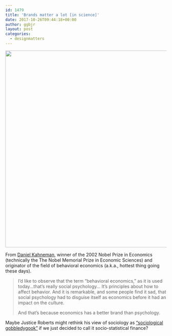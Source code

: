 ```yaml
---
id: 1479
title: 'Brands matter a lot [in science]'
date: 2017-10-26T09:44:18+00:00
author: ggbjr
layout: post
categories:
  - designmatters
---
```

[<img src="http://drgarybennett.com/wp-content/uploads/2017/10/Daniel-Kahneman-009-1024x614.jpg" alt="" width="1024" height="614" class="aligncenter size-large wp-image-1482" srcset="http://drgarybennett.com/wp-content/uploads/2017/10/Daniel-Kahneman-009-1024x614.jpg 1024w, http://drgarybennett.com/wp-content/uploads/2017/10/Daniel-Kahneman-009-300x180.jpg 300w, http://drgarybennett.com/wp-content/uploads/2017/10/Daniel-Kahneman-009-768x461.jpg 768w" sizes="(max-width: 1024px) 100vw, 1024px" />](http://drgarybennett.com/wp-content/uploads/2017/10/Daniel-Kahneman-009.jpg)

From [Daniel Kahneman](https://www.princeton.edu/~kahneman/), winner of the 2002 Nobel Prize in Economics (technically the The Nobel Memorial Prize in Economic Sciences) and originator of the field of behavioral economics (a.k.a., hottest thing going these days).

> I’d like to observe that the term “behavioral economics,” as it is used today&#8230;that’s really social psychology&#8230; It’s principles about how to affect behavior. And it is remarkable, and some people find it sad, that social psychology had to disguise itself as economics before it had an impact on the culture.
> 
> And that’s because economics has a better brand than psychology.

Maybe Justice Roberts might rethink his view of sociology as [&#8220;sociological gobbledygook&#8221;](https://www.washingtonpost.com/news/monkey-cage/wp/2017/10/04/justice-roberts-said-political-science-is-sociological-gobbledygook-heres-why-he-said-it-and-why-hes-mistaken/) if we just decided to call it socio-statistical finance?
